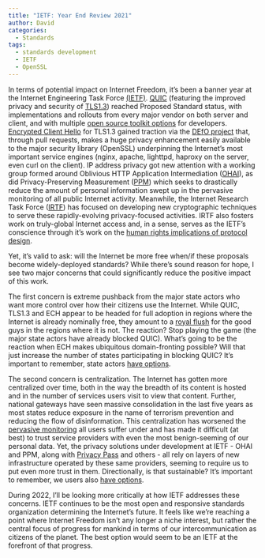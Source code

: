 ```yaml
---
title: "IETF: Year End Review 2021"
author: David
categories:
  - Standards
tags:
  - standards development
  - IETF
  - OpenSSL
---
```


In terms of potential impact on Internet Freedom, it’s been a banner year at the Internet Engineering Task Force [(IETF)](https://ietf.org/).  [QUIC](https://datatracker.ietf.org/doc/rfc9000/) (featuring the improved privacy and security of [TLS1.3](https://datatracker.ietf.org/doc/html/rfc8446)) reached Proposed Standard status, with implementations and rollouts from every major vendor on both server and client, and with multiple [open source toolkit options](https://en.wikipedia.org/wiki/QUIC#Source_Code) for developers.  [Encrypted Client Hello](https://datatracker.ietf.org/doc/draft-ietf-tls-esni/) for TLS1.3 gained traction via the [DEfO project](https://defo.ie) that, through pull requests, makes a huge privacy enhancement easily available to the major security library (OpenSSL) underpinning the Internet’s most important service engines (nginx, apache, lighttpd, haproxy on the server, even curl on the client).  IP address privacy got new attention with a working group formed around Oblivious HTTP Application Intermediation ([OHAI](https://datatracker.ietf.org/doc/charter-ietf-ohai/)), as did Privacy-Preserving Measurement ([PPM](https://datatracker.ietf.org/doc/bofreq-privacy-preserving-measurement/)) which seeks to drastically reduce the amount of personal information swept up in the pervasive monitoring of all public Internet activity.  Meanwhile, the Internet Research Task Force ([IRTF](https://irtf.org)) has focused on developing new cryptographic techniques to serve these rapidly-evolving privacy-focused activities. IRTF also fosters work on truly-global Internet access and, in a sense, serves as the IETF’s conscience through it’s work on the [human rights implications of protocol design](https://datatracker.ietf.org/rg/hrpc/about/).  


Yet, it’s valid to ask: will the Internet be more free when/if these proposals become widely-deployed standards? While there’s sound reason for hope, I see two major concerns that could significantly reduce the positive impact of this work.


The first concern is extreme pushback from the major state actors who want more control over how their citizens use the Internet.  While QUIC, TLS1.3 and ECH appear to be headed for full adoption in regions where the Internet is already nominally free, they amount to a [royal flush](https://www.poker.org/poker-hands-ranking-chart/) for the good guys in the regions where it is not. The reaction? Stop playing the game (the major state actors have already blocked QUIC).  What’s going to be the reaction when ECH makes ubiquitous domain-fronting possible?  Will that just increase the number of states participating in blocking QUIC?  It’s important to remember, state actors [have options](https://www.huawei.com/us/technology-insights/industry-insights/innovation/new-ip).


The second concern is centralization.  The Internet has gotten more centralized over time, both in the way the breadth of its content is hosted and in the number of services users visit to view that content.  Further, national gateways have seen massive consolidation in the last five years as most states reduce exposure in the name of terrorism prevention and reducing the flow of disinformation.  This centralization has worsened the [pervasive monitoring](https://datatracker.ietf.org/doc/rfc7258/) all users suffer under and has made it difficult (at best) to trust service providers with even the most benign-seeming of our personal data. Yet, the privacy solutions under development at IETF - OHAI and PPM, along with [Privacy Pass](https://datatracker.ietf.org/wg/privacypass/about/) and others - all rely on layers of new infrastructure operated by these same providers, seeming to require us to put even more trust in them.  Directionally, is that sustainable?  It’s important to remember, we users also [have options](https://permission.io/blog/web-3-0/).


During 2022, I’ll be looking more critically at how IETF addresses these concerns. IETF continues to be the most open and responsive standards organization determining the Internet’s future.  It feels like we’re reaching a point where Internet Freedom isn’t any longer a niche interest, but rather the central focus of progress for mankind in terms of our intercommunication as citizens of the planet. The best option would seem to be an IETF at the forefront of that progress.
